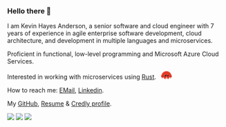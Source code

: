 ### Hello there 👋

<p class="lead fs-4">
        I am Kevin Hayes Anderson, a senior software and cloud engineer with 7 years of experience in agile enterprise
        software development, cloud architecture, and development in multiple languages and microservices.
      </p>
      <p class="lead fs-4">
        Proficient in functional, low-level programming and Microsoft Azure Cloud Services.
      </p>
      <p class="lead fs-4">
        Interested in working with microservices using <a class="link-info" href="https://www.rust-lang.org/"
          target="_blank">Rust</a>. &ensp;<img src="cuddlyferris.svg" width="5%" height="5%" />
      </p>
      <p class="lead fs-4">
        How to reach me:
        <a class="link-info" href="mailto:kevinhayesanderson@gmail.com">EMail</a>,
        <a class="link-info" href="https://www.linkedin.com/in/kevinhayesanderson/" target="_blank">Linkedin</a>.
      </p>
      <p class="lead fs-4">
        My
        <a class="link-info" href="https://github.com/kevinhayesanderson" target="_blank">GitHub</a>,
        <a class="link-info" href="Resume-Kevin_Hayes_Anderson.pdf" target="_blank">Resume</a> &
        <a class="link-info" href="https://www.credly.com/users/kevin-hayes-anderson" target="_blank">Credly
          profile</a>.
      </p>
      <img height="180em"
        src="https://github-readme-stats.vercel.app/api?username=kevinhayesanderson&show_icons=true&hide_border=true&count_private=true&include_all_commits=true&theme=one_dark_pro" />
      <img height="180em"
        src="https://github-readme-stats.vercel.app/api/top-langs/?username=kevinhayesanderson&show_icons=true&hide_border=true&layout=compact&theme=one_dark_pro" />
      <img height="180em"
        src="https://github-readme-streak-stats.herokuapp.com?user=kevinhayesanderson&theme=radical&hide_border=true&date_format=j%20M%5B%20Y%5D&theme=one_dark_pro" />
      <br />
      <br />
